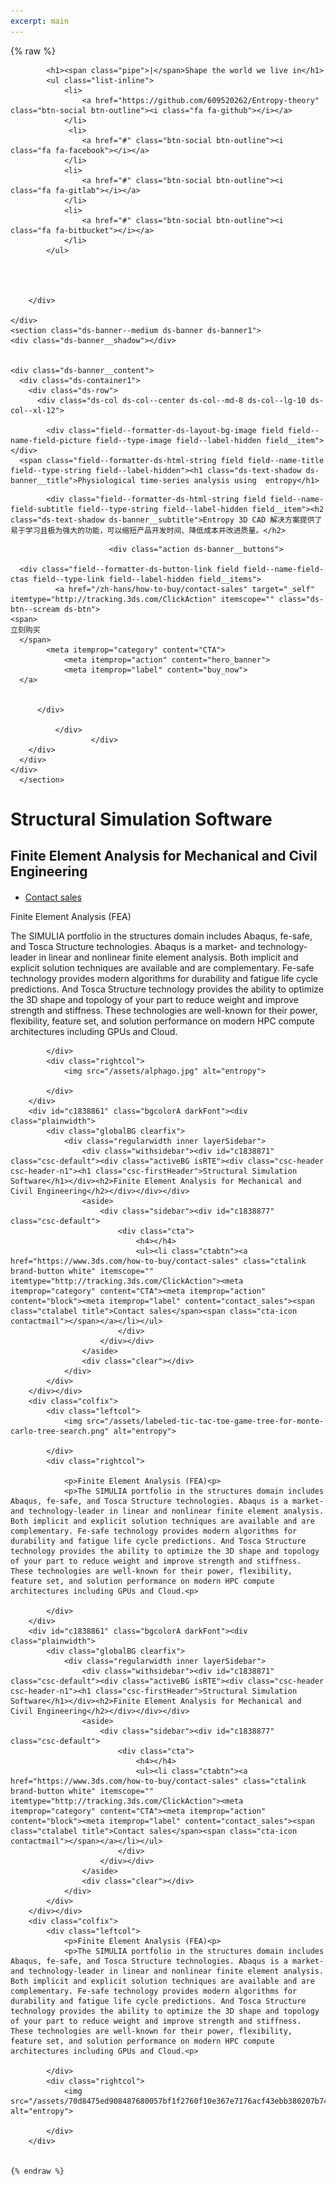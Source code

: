 ```yaml
---
excerpt: main
---
```


{% raw %}
<div class="header_down">
		<div class="wrap">
			
			<h1><span class="pipe">|</span>Shape the world we live in</h1>
			<ul class="list-inline">
				<li>
					<a href="https://github.com/609520262/Entropy-theory" class="btn-social btn-outline"><i class="fa fa-github"></i></a>
				</li>
				 <li>
					<a href="#" class="btn-social btn-outline"><i class="fa fa-facebook"></i></a>
				</li>
				<li>
					<a href="#" class="btn-social btn-outline"><i class="fa fa-gitlab"></i></a>
				</li> 
				<li>
					<a href="#" class="btn-social btn-outline"><i class="fa fa-bitbucket"></i></a>
				</li>
			</ul>
			
			
			
			
		</div>
		
	</div>
	<section class="ds-banner--medium ds-banner ds-banner1">
    <div class="ds-banner__shadow"></div>


    <div class="ds-banner__content">
      <div class="ds-container1">
        <div class="ds-row">
          <div class="ds-col ds-col--center ds-col--md-8 ds-col--lg-10 ds-col--xl-12">
            
            <div class="field--formatter-ds-layout-bg-image field field--name-field-picture field--type-image field--label-hidden field__item"></div>
      <span class="field--formatter-ds-html-string field field--name-title field--type-string field--label-hidden"><h1 class="ds-text-shadow ds-banner__title">Physiological time-series analysis using  entropy</h1>
</span>

            <div class="field--formatter-ds-html-string field field--name-field-subtitle field--type-string field--label-hidden field__item"><h2 class="ds-text-shadow ds-banner__subtitle">Entropy 3D CAD 解决方案提供了易于学习且极为强大的功能，可以缩短产品开发时间、降低成本并改进质量。</h2>
</div>
      
        
                          <div class="action ds-banner__buttons">
                
      <div class="field--formatter-ds-button-link field field--name-field-ctas field--type-link field--label-hidden field__items">
              <a href="/zh-hans/how-to-buy/contact-sales" target="_self" itemtype="http://tracking.3ds.com/ClickAction" itemscope="" class="ds-btn--scream ds-btn">
    <span>
    立刻购买
      </span>
            <meta itemprop="category" content="CTA">
                <meta itemprop="action" content="hero_banner">
                <meta itemprop="label" content="buy_now">
      </a>


          </div>
  
              </div>
                      </div>
        </div>
      </div>
    </div>
      </section>
<div id="c1838861" class="bgcolorA darkFont"><div class="plainwidth">
			<div class="globalBG clearfix">
				<div class="regularwidth inner layerSidebar">
					<div class="withsidebar"><div id="c1838871" class="csc-default"><div class="activeBG isRTE"><div class="csc-header csc-header-n1"><h1 class="csc-firstHeader">Structural Simulation Software</h1></div><h2>Finite Element Analysis for Mechanical and Civil Engineering</h2></div></div></div>
					<aside>
						<div class="sidebar"><div id="c1838877" class="csc-default">
							<div class="cta">
								<h4></h4>
								<ul><li class="ctabtn"><a href="https://www.3ds.com/how-to-buy/contact-sales" class="ctalink brand-button white" itemscope="" itemtype="http://tracking.3ds.com/ClickAction"><meta itemprop="category" content="CTA"><meta itemprop="action" content="block"><meta itemprop="label" content="contact_sales"><span class="ctalabel title">Contact sales</span><span class="cta-icon contactmail"></span></a></li></ul>
							</div>
						</div></div>
					</aside>
					<div class="clear"></div>
				</div>
			</div>
		</div></div>
		<div class="colfix">
			<div class="leftcol">
				<p>Finite Element Analysis (FEA)<p>
				<p>The SIMULIA portfolio in the structures domain includes Abaqus, fe-safe, and Tosca Structure technologies. Abaqus is a market- and technology-leader in linear and nonlinear finite element analysis. Both implicit and explicit solution techniques are available and are complementary. Fe-safe technology provides modern algorithms for durability and fatigue life cycle predictions. And Tosca Structure technology provides the ability to optimize the 3D shape and topology of your part to reduce weight and improve strength and stiffness. These technologies are well-known for their power, flexibility, feature set, and solution performance on modern HPC compute architectures including GPUs and Cloud.<p>

			</div>
			<div class="rightcol">
				<img src="/assets/alphago.jpg" alt="entropy">

			</div>
		</div>
		<div id="c1838861" class="bgcolorA darkFont"><div class="plainwidth">
			<div class="globalBG clearfix">
				<div class="regularwidth inner layerSidebar">
					<div class="withsidebar"><div id="c1838871" class="csc-default"><div class="activeBG isRTE"><div class="csc-header csc-header-n1"><h1 class="csc-firstHeader">Structural Simulation Software</h1></div><h2>Finite Element Analysis for Mechanical and Civil Engineering</h2></div></div></div>
					<aside>
						<div class="sidebar"><div id="c1838877" class="csc-default">
							<div class="cta">
								<h4></h4>
								<ul><li class="ctabtn"><a href="https://www.3ds.com/how-to-buy/contact-sales" class="ctalink brand-button white" itemscope="" itemtype="http://tracking.3ds.com/ClickAction"><meta itemprop="category" content="CTA"><meta itemprop="action" content="block"><meta itemprop="label" content="contact_sales"><span class="ctalabel title">Contact sales</span><span class="cta-icon contactmail"></span></a></li></ul>
							</div>
						</div></div>
					</aside>
					<div class="clear"></div>
				</div>
			</div>
		</div></div>
		<div class="colfix">
			<div class="leftcol">
				<img src="/assets/labeled-tic-tac-toe-game-tree-for-monte-carlo-tree-search.png" alt="entropy">

			</div>
			<div class="rightcol">
				
				<p>Finite Element Analysis (FEA)<p>
				<p>The SIMULIA portfolio in the structures domain includes Abaqus, fe-safe, and Tosca Structure technologies. Abaqus is a market- and technology-leader in linear and nonlinear finite element analysis. Both implicit and explicit solution techniques are available and are complementary. Fe-safe technology provides modern algorithms for durability and fatigue life cycle predictions. And Tosca Structure technology provides the ability to optimize the 3D shape and topology of your part to reduce weight and improve strength and stiffness. These technologies are well-known for their power, flexibility, feature set, and solution performance on modern HPC compute architectures including GPUs and Cloud.<p>

			</div>
		</div>
		<div id="c1838861" class="bgcolorA darkFont"><div class="plainwidth">
			<div class="globalBG clearfix">
				<div class="regularwidth inner layerSidebar">
					<div class="withsidebar"><div id="c1838871" class="csc-default"><div class="activeBG isRTE"><div class="csc-header csc-header-n1"><h1 class="csc-firstHeader">Structural Simulation Software</h1></div><h2>Finite Element Analysis for Mechanical and Civil Engineering</h2></div></div></div>
					<aside>
						<div class="sidebar"><div id="c1838877" class="csc-default">
							<div class="cta">
								<h4></h4>
								<ul><li class="ctabtn"><a href="https://www.3ds.com/how-to-buy/contact-sales" class="ctalink brand-button white" itemscope="" itemtype="http://tracking.3ds.com/ClickAction"><meta itemprop="category" content="CTA"><meta itemprop="action" content="block"><meta itemprop="label" content="contact_sales"><span class="ctalabel title">Contact sales</span><span class="cta-icon contactmail"></span></a></li></ul>
							</div>
						</div></div>
					</aside>
					<div class="clear"></div>
				</div>
			</div>
		</div></div>
		<div class="colfix">
			<div class="leftcol">
				<p>Finite Element Analysis (FEA)<p>
				<p>The SIMULIA portfolio in the structures domain includes Abaqus, fe-safe, and Tosca Structure technologies. Abaqus is a market- and technology-leader in linear and nonlinear finite element analysis. Both implicit and explicit solution techniques are available and are complementary. Fe-safe technology provides modern algorithms for durability and fatigue life cycle predictions. And Tosca Structure technology provides the ability to optimize the 3D shape and topology of your part to reduce weight and improve strength and stiffness. These technologies are well-known for their power, flexibility, feature set, and solution performance on modern HPC compute architectures including GPUs and Cloud.<p>

			</div>
			<div class="rightcol">
				<img src="/assets/70d8475ed908487680057bf1f2760f10e367e7176acf43ebb380207b748b2377.png" alt="entropy">

			</div>
		</div>
	
	
	{% endraw %}